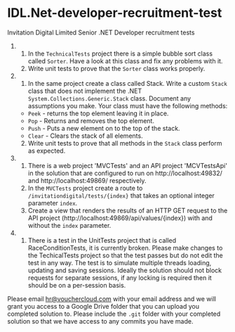 # IDL.Net-developer-recruitment-test
Invitation Digital Limited Senior .NET Developer recruitment tests

1.
    1. In the `TechnicalTests` project there is a simple bubble sort class called `Sorter`. Have a look at this class and fix any problems with it.
    2. Write unit tests to prove that the `Sorter` class works properly.

2.
    1. In the same project create a class called Stack. Write a custom `Stack` class that does not implement the .NET `System.Collections.Generic.Stack` class. Document any assumptions you make. Your class must have the following methods:
    - `Peek` - returns the top element leaving it in place.
    - `Pop` - Returns and removes the top element.
    - `Push` - Puts a new element on to the top of the stack.
    - `Clear` - Clears the stack of all elements.
    2. Write unit tests to prove that all methods in the `Stack` class perform as expected.

3.
    1. There is a web project 'MVCTests' and an API project 'MCVTestsApi' in the solution that are configured to run on http://localhost:49832/ and http://localhost:49869/ respectively.
    2. In the `MVCTests` project create a route to `/invitationdigital/tests/{index}` that takes an optional integer parameter `index`. 
    3. Create a view that renders the results of an HTTP GET request to the API project (http://localhost:49869/api/values/{index}) with and without the `index` parameter.
 
4.
    1. There is a test in the UnitTests project that is called RaceConditionTests, it is currently broken. Please make changes to the TechicalTests project so that the test passes but do not edit the test in any way. The test is to simulate multiple threads loading, updating and saving sessions. Ideally the solution should not block requests for separate sessions, if any locking is required then it should be on a per-session basis.

Please email <hr@vouchercloud.com> with your email address and we will grant you access to a Google Drive folder that you can upload you completed solution to. Please include the `.git` folder with your completed solution so that we have access to any commits you have made.

